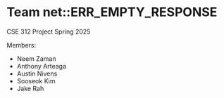 # Team net::ERR_EMPTY_RESPONSE
CSE 312 Project Spring 2025

Members:
- Neem Zaman
- Anthony Arteaga
- Austin Nivens
- Sooseok Kim
- Jake Rah